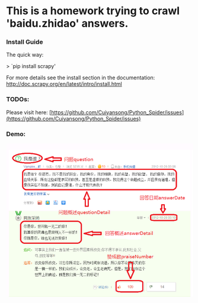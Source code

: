 # This is a homework trying to crawl 'baidu.zhidao' answers.

### Install Guide
The quick way: 
	<p>> `pip install scrapy'

For more details see the install section in the documentation: <http://doc.scrapy.org/en/latest/intro/install.html>

### TODOs:
Please visit here:
[https://github.com/Cuiyansong/Python_Spider/issues](https://github.com/Cuiyansong/Python_Spider/issues)
	
### Demo:
![image](https://github.com/Cuiyansong/Python_Spider/raw/master/zhidao/images/scrapy_framework.png)